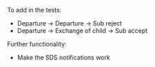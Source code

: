 To add in the tests:

- Departure -\> Departure -\> Sub reject
- Departure -\> Exchange of child -\> Sub accept

Further functionality:

- Make the SDS notifications work
